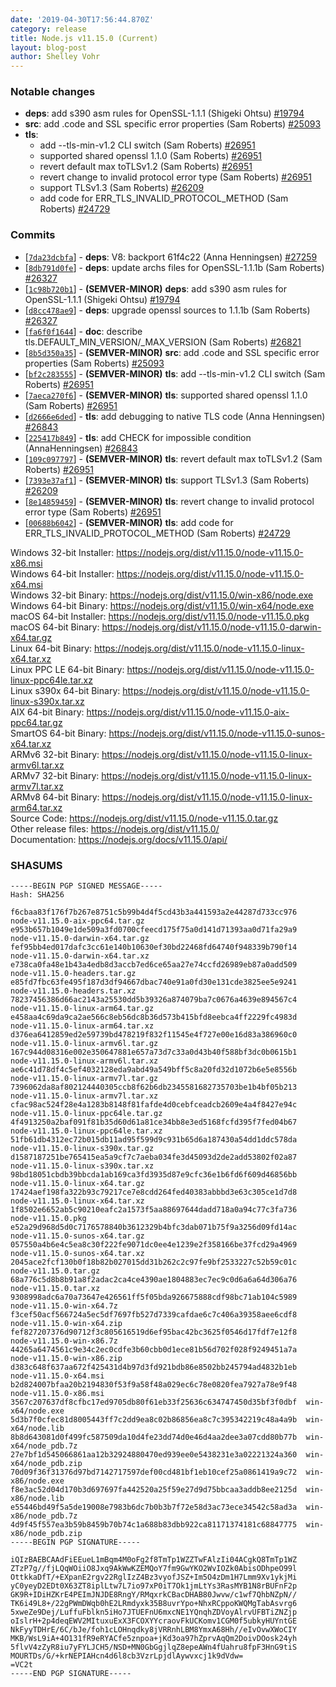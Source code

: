 ```yaml
---
date: '2019-04-30T17:56:44.870Z'
category: release
title: Node.js v11.15.0 (Current)
layout: blog-post
author: Shelley Vohr
---
```


### Notable changes

- **deps**: add s390 asm rules for OpenSSL-1.1.1 (Shigeki Ohtsu) [#19794](https://github.com/nodejs/node/pull/19794)
- **src**: add .code and SSL specific error properties (Sam Roberts) [#25093](https://github.com/nodejs/node/pull/25093)
- **tls**:
  - add --tls-min-v1.2 CLI switch (Sam Roberts) [#26951](https://github.com/nodejs/node/pull/26951)
  - supported shared openssl 1.1.0 (Sam Roberts) [#26951](https://github.com/nodejs/node/pull/26951)
  - revert default max toTLSv1.2 (Sam Roberts) [#26951](https://github.com/nodejs/node/pull/26951)
  - revert change to invalid protocol error type (Sam Roberts) [#26951](https://github.com/nodejs/node/pull/26951)
  - support TLSv1.3 (Sam Roberts) [#26209](https://github.com/nodejs/node/pull/26209)
  - add code for ERR_TLS_INVALID_PROTOCOL_METHOD (Sam Roberts) [#24729](https://github.com/nodejs/node/pull/24729)

### Commits

- \[[`7da23dcbfa`](https://github.com/nodejs/node/commit/7da23dcbfa)] - **deps**: V8: backport 61f4c22 (Anna Henningsen) [#27259](https://github.com/nodejs/node/pull/27259)
- \[[`8db791d0fe`](https://github.com/nodejs/node/commit/8db791d0fe)] - **deps**: update archs files for OpenSSL-1.1.1b (Sam Roberts) [#26327](https://github.com/nodejs/node/pull/26327)
- \[[`1c98b720b1`](https://github.com/nodejs/node/commit/1c98b720b1)] - **(SEMVER-MINOR)** **deps**: add s390 asm rules for OpenSSL-1.1.1 (Shigeki Ohtsu) [#19794](https://github.com/nodejs/node/pull/19794)
- \[[`d8cc478ae9`](https://github.com/nodejs/node/commit/d8cc478ae9)] - **deps**: upgrade openssl sources to 1.1.1b (Sam Roberts) [#26327](https://github.com/nodejs/node/pull/26327)
- \[[`fa6f0f1644`](https://github.com/nodejs/node/commit/fa6f0f1644)] - **doc**: describe tls.DEFAULT_MIN_VERSION/\_MAX_VERSION (Sam Roberts) [#26821](https://github.com/nodejs/node/pull/26821)
- \[[`8b5d350a35`](https://github.com/nodejs/node/commit/8b5d350a35)] - **(SEMVER-MINOR)** **src**: add .code and SSL specific error properties (Sam Roberts) [#25093](https://github.com/nodejs/node/pull/25093)
- \[[`bf2c283555`](https://github.com/nodejs/node/commit/bf2c283555)] - **(SEMVER-MINOR)** **tls**: add --tls-min-v1.2 CLI switch (Sam Roberts) [#26951](https://github.com/nodejs/node/pull/26951)
- \[[`7aeca270f6`](https://github.com/nodejs/node/commit/7aeca270f6)] - **(SEMVER-MINOR)** **tls**: supported shared openssl 1.1.0 (Sam Roberts) [#26951](https://github.com/nodejs/node/pull/26951)
- \[[`d2666e6ded`](https://github.com/nodejs/node/commit/d2666e6ded)] - **tls**: add debugging to native TLS code (Anna Henningsen) [#26843](https://github.com/nodejs/node/pull/26843)
- \[[`225417b849`](https://github.com/nodejs/node/commit/225417b849)] - **tls**: add CHECK for impossible condition (AnnaHenningsen) [#26843](https://github.com/nodejs/node/pull/26843)
- \[[`109c097797`](https://github.com/nodejs/node/commit/109c097797)] - **(SEMVER-MINOR)** **tls**: revert default max toTLSv1.2 (Sam Roberts) [#26951](https://github.com/nodejs/node/pull/26951)
- \[[`7393e37af1`](https://github.com/nodejs/node/commit/7393e37af1)] - **(SEMVER-MINOR)** **tls**: support TLSv1.3 (Sam Roberts) [#26209](https://github.com/nodejs/node/pull/26209)
- \[[`8e14859459`](https://github.com/nodejs/node/commit/8e14859459)] - **(SEMVER-MINOR)** **tls**: revert change to invalid protocol error type (Sam Roberts) [#26951](https://github.com/nodejs/node/pull/26951)
- \[[`00688b6042`](https://github.com/nodejs/node/commit/00688b6042)] - **(SEMVER-MINOR)** **tls**: add code for ERR_TLS_INVALID_PROTOCOL_METHOD (Sam Roberts) [#24729](https://github.com/nodejs/node/pull/24729)

Windows 32-bit Installer: https://nodejs.org/dist/v11.15.0/node-v11.15.0-x86.msi \
Windows 64-bit Installer: https://nodejs.org/dist/v11.15.0/node-v11.15.0-x64.msi \
Windows 32-bit Binary: https://nodejs.org/dist/v11.15.0/win-x86/node.exe \
Windows 64-bit Binary: https://nodejs.org/dist/v11.15.0/win-x64/node.exe \
macOS 64-bit Installer: https://nodejs.org/dist/v11.15.0/node-v11.15.0.pkg \
macOS 64-bit Binary: https://nodejs.org/dist/v11.15.0/node-v11.15.0-darwin-x64.tar.gz \
Linux 64-bit Binary: https://nodejs.org/dist/v11.15.0/node-v11.15.0-linux-x64.tar.xz \
Linux PPC LE 64-bit Binary: https://nodejs.org/dist/v11.15.0/node-v11.15.0-linux-ppc64le.tar.xz \
Linux s390x 64-bit Binary: https://nodejs.org/dist/v11.15.0/node-v11.15.0-linux-s390x.tar.xz \
AIX 64-bit Binary: https://nodejs.org/dist/v11.15.0/node-v11.15.0-aix-ppc64.tar.gz \
SmartOS 64-bit Binary: https://nodejs.org/dist/v11.15.0/node-v11.15.0-sunos-x64.tar.xz \
ARMv6 32-bit Binary: https://nodejs.org/dist/v11.15.0/node-v11.15.0-linux-armv6l.tar.xz \
ARMv7 32-bit Binary: https://nodejs.org/dist/v11.15.0/node-v11.15.0-linux-armv7l.tar.xz \
ARMv8 64-bit Binary: https://nodejs.org/dist/v11.15.0/node-v11.15.0-linux-arm64.tar.xz \
Source Code: https://nodejs.org/dist/v11.15.0/node-v11.15.0.tar.gz \
Other release files: https://nodejs.org/dist/v11.15.0/ \
Documentation: https://nodejs.org/docs/v11.15.0/api/

### SHASUMS

```
-----BEGIN PGP SIGNED MESSAGE-----
Hash: SHA256

f6cbaa83f176f7b267e8751c5b99b4d4f5cd43b3a441593a2e44287d733cc976  node-v11.15.0-aix-ppc64.tar.gz
e953b657b1049e1de509a3fd0700cfeecd175f75a0d141d71393aa0d71fa29a9  node-v11.15.0-darwin-x64.tar.gz
fef95bb4ed017dafc3cc61e140b10630ef30bd22468fd64740f948339b790f14  node-v11.15.0-darwin-x64.tar.xz
e738ca0fa48e1b43a4edb8d3accb7ed6ce65aa27e74ccfd26989eb87a0add509  node-v11.15.0-headers.tar.gz
e85fd7fbc63fe495f187d3df94667dbac740e91a0fd30e131cde3825ee5e9241  node-v11.15.0-headers.tar.xz
78237456386d66ac2143a25530dd5b39326a874079ba7c0676a4639e894567c4  node-v11.15.0-linux-arm64.tar.gz
e458aa4c69da9ca2ae566c8eb56dc8b36d573b415bfd8eebca4ff2229fc4983d  node-v11.15.0-linux-arm64.tar.xz
d376ea6412859ed2e59739bd478219f832f11545e4f727e00e16d83a386960c0  node-v11.15.0-linux-armv6l.tar.gz
167c944d08316e002e350647881e657a73d7c33a0d43b40f588bf3dc0b0615b1  node-v11.15.0-linux-armv6l.tar.xz
ae6c41d78df4c5ef4032128eda9abd49a549bff5c8a20fd32d1072b6e5e8556b  node-v11.15.0-linux-armv7l.tar.gz
7396062da8af802124440305ccb8f62b6db2345581682735703be1b4bf05b213  node-v11.15.0-linux-armv7l.tar.xz
cfac98ac524f28e4a1283b8148f81fafde4d0cebfceadcb2609e4a4f8427e94c  node-v11.15.0-linux-ppc64le.tar.gz
4f4913250a2baf091f81b35d60d61a81ce34bb8e3ed5168fcfd395f7fed04b67  node-v11.15.0-linux-ppc64le.tar.xz
51fb61db4312ec72b015db11ad95f599d9c931b65d6a187430a54dd1ddc578da  node-v11.15.0-linux-s390x.tar.gz
d1587187251be765415ea5a9cf7c7aeba034fe3d45093d2de2add53802f02a87  node-v11.15.0-linux-s390x.tar.xz
98bd18051cbdb39bbcda1ab169ca3fd3935d87e9cfc36e1b6fd6f609d46856bb  node-v11.15.0-linux-x64.tar.gz
17424aef198fa322b93c79217ce7e8cdd264fed40383abbbd3e63c305ce1d7d8  node-v11.15.0-linux-x64.tar.xz
1f8502e6652ab5c90210eafc2a1573f5aa88697644dadd718a0a94c77c3fa736  node-v11.15.0.pkg
e52a29d968d5d0c7176578840b3612329b4bfc3dab071b75f9a3256d09fd14ac  node-v11.15.0-sunos-x64.tar.gz
057550a4b6e4c5ea8c30f222fe9071dc0ee4e1239e2f358166be37fcd29a4969  node-v11.15.0-sunos-x64.tar.xz
2045ace2fcf130b0f18b82b027015dd31b262c2c97fe9bf2533227c52b59c01c  node-v11.15.0.tar.gz
68a776c5d8b8b91a8f2adac2ca4ce4390ae1804883ec7ec9c0d6a6a64d306a76  node-v11.15.0.tar.xz
9308998adc6a70a73647e426561ff5f05bda926675888cdf98bc71ab104c5989  node-v11.15.0-win-x64.7z
f3cef50acf566724a5ec5df7697fb527d7339cafdae6c7c406a39358aee6cdf8  node-v11.15.0-win-x64.zip
fef827207376d90712f3c805616519d6ef95bac42bc3625f0546d17fdf7e12f8  node-v11.15.0-win-x86.7z
44265a6474561c9e34c2ec0cdfe3b60cbb0d1ece81b56d702f028f9249451a7a  node-v11.15.0-win-x86.zip
d383c648f637aa672f425431d4b97d3fd921bdb86e8502bb245794ad4832b1eb  node-v11.15.0-x64.msi
b2d824007bfaa20b2194830f53f9a58f48a029ec6c78e0820fea7927a78e9f48  node-v11.15.0-x86.msi
3567c207637df8cfbc17ed9705db80f61eb33f25636c634747450d35bf3f0dbf  win-x64/node.exe
5d3b7f0cfec81d8005443ff7c2dd9ea8c02b86856ea8c7c395342219c48a4a9b  win-x64/node.lib
8b8d643081d0f499fc587509da10d4fe23dd74d0e46d4aa2dee3a07cdd80b77b  win-x64/node_pdb.7z
27e7bf1d545066861aa12b32924880470ed939ee0e5438231e3a02221324a360  win-x64/node_pdb.zip
70d09f36f31376d97bd7142717597def00cd481bf1eb10cef25a0861419a9c72  win-x86/node.exe
f8e3ac52d04d170b3d697697fa442520a25f59e27d9d75bbcaa3addb8ee2125d  win-x86/node.lib
e55446bd49f5a5de19008e7983b6dc7b0b3b7f72e58d3ac73ece34542c58ad3a  win-x86/node_pdb.7z
4d9f45f557ea3b59b8459b70b74c1a688b83dbb922ca81171374181c68847775  win-x86/node_pdb.zip
-----BEGIN PGP SIGNATURE-----

iQIzBAEBCAAdFiEEueL1mBqm4M0oFg2f8TmTp1WZZTwFAlzIi04ACgkQ8TmTp1WZ
ZTzP7g//fjLQqWOiiO8Jxq9AkWwKZEMQoY7fm9GwYKO2WvIOZk0AbisODhpeO99l
OttkkaDfT/+EXpanE2rgv22RglIzZ4Bz3vyofJSZ+Im5O4zDm1H7Lmm9Xv1ykjMi
yC0yeyD2EDt0X63ZT8iplLtw7L7io97xP0iT7Ok1jmLtYs3RasMYB1N8rBUFnF2p
GK9R+IDiHZKrE4PEImJNJDE8RngY/RMqxrkCBacDHAB80Jwvw/c1wf7QhbNZpN//
TK6i49L8+/22gPWmDWqb0hE2LRmdyxk35B8uvrYpo+NhxRCppoKWQMgTabAsvrg6
5xweZe9Dej/LuffuFblkn5iHo7JTUEFnU6mxcNE1YQnqhZDVoyAlrvUFBTiZNZjp
oIslrH+2p4deqEWV2MItuxuExX3FCOXYYcraovFkUCKomv1CGM0f5ubkyHUYntGE
NkFyyTDHrE/6C/bJe/foh1cLOHnqdky8jVRRnhLBM8YmxA68Hh//eIvOvwXWoCIY
MKB/WsL9iA+4O131fR9eRYACfe5znpoa+jKd3oa97hZprvAqQm2DoivDOosk24yh
5flvV4zZyR8iu7yFYLJCH5/NSD+MN0GbGgjlqZ8epeAWn4fUahru8fpF3HnG9tiS
MOURTDs/G/+krNEPIAHcn4d6l8cb3VzrLpjdlAywvxcj1k9dVdw=
=VC2t
-----END PGP SIGNATURE-----

```
